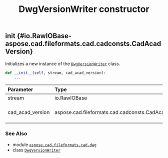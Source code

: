 ﻿---
title: DwgVersionWriter constructor
second_title: Aspose.CAD for Python via .NET API References
description: 
type: docs
weight: 10
url: /aspose.cad.fileformats.cad.dwg/dwgversionwriter/__init__/
is_root: false
---

## __init__ {#io.RawIOBase-aspose.cad.fileformats.cad.cadconsts.CadAcadVersion}

Initializes a new instance of the [`DwgVersionWriter`](/cad/python-net/aspose.cad.fileformats.cad.dwg/dwgversionwriter) class.



```python
def __init__(self, stream, cad_acad_version):
    ...
```


| Parameter | Type | Description |
| :- | :- | :- |
| stream | io.RawIOBase | The stream. |
| cad_acad_version | aspose.cad.fileformats.cad.cadconsts.CadAcadVersion | The Autocad version. |



### See Also
* module [`aspose.cad.fileformats.cad.dwg`](../../)
* class [`DwgVersionWriter`](/cad/python-net/aspose.cad.fileformats.cad.dwg/dwgversionwriter)
